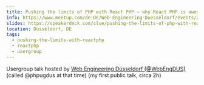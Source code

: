 ```yaml
---
title: Pushing the limits of PHP with React PHP – why React PHP is awesome and why you should care
info: https://www.meetup.com/de-DE/Web-Engineering-Duesseldorf/events/230807092/
slides: https://speakerdeck.com/clue/pushing-the-limits-of-php-with-react-php
location: Düsseldorf, DE
tags:
  - pushing-the-limits-with-reactphp
  - reactphp
  - usergroup
---
```

Usergroup talk hosted by <a href="https://www.meetup.com/de-DE/Web-Engineering-Duesseldorf/">Web Engineering Düsseldorf (@WebEngDUS)</a> (called @phpugdus at that time) (my first public talk, circa 2h)
